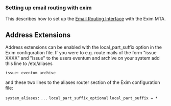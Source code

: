 ### Setting up email routing with exim

This describes how to set up the [Email Routing Interface](Email-Routing-Interface.md) with the Exim MTA.

## Address Extensions

Address extensions can be enabled with the local_part_suffix option in the Exim configuration file. If you were to e.g. route mails of the form "issue XXXX" and "issue" to the users eventum and archive on your system add this line to /etc/aliases

`issue: eventum archive`

and these two lines to the aliases router section of the Exim configuration file:

`system_aliases:`
`...`
`local_part_suffix_optional`
`local_part_suffix = *`
